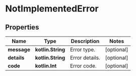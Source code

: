 
# NotImplementedError

## Properties
Name | Type | Description | Notes
------------ | ------------- | ------------- | -------------
**message** | **kotlin.String** | Error type. |  [optional]
**details** | **kotlin.String** | Error details. |  [optional]
**code** | **kotlin.Int** | Error code. |  [optional]



